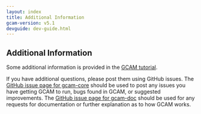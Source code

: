 ```yaml
---
layout: index
title: Additional Information
gcam-version: v5.1
devguide: dev-guide.html
---
```

## Additional Information

Some additional information is provided in the [GCAM tutorial](http://www.globalchange.umd.edu/data/annual-meetings/2018/GCAM_Tutorial_2018.pdf). 

If you have additional questions, please post them using GitHub issues. The [GitHub issue page for gcam-core](https://github.com/JGCRI/gcam-core/issues) should be used to post any issues you have getting GCAM to run, bugs found in GCAM, or suggested improvements. The [GitHub issue page for gcam-doc](https://github.com/JGCRI/gcam-doc/issues) should be used for any requests for documentation or further explanation as to how GCAM works.


